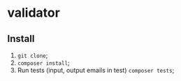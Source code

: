 # validator

## Install

1) `git clone`;
2) `composer install`;
3) Run tests (input, output emails in test) `composer tests`;
